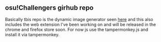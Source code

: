 ## osu!Challengers girhub repo

Basically tbis repo is the dynamic image generator seen [here](api.paraliyzed.net) and this also includes the web extension I've been working on and will be released in the chrome and firefox store soon. For now js use the tampermonkey.js and install it via tampermonkey.
